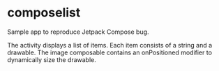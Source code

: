 # composelist
Sample app to reproduce Jetpack Compose bug.

The activity displays a list of items. Each item consists of a string and a drawable. The image composable contains an onPositioned modifier to dynamically size the drawable.
